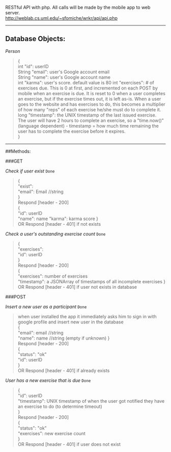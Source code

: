 RESTful API with php.  All calls will be made by the mobile app to web server.  
http://weblab.cs.uml.edu/~sfomiche/wrkr/api/api.php  

---

## Database Objects:

*Person*  
>{  
>int "id": userID  
>String "email": user's Google account email  
>String "name": user's Google account name  
>int "karma": user's score. default value is 80 
>int "exercises": # of exercises due. This is 0 at first, and incremented on each POST by mobile when an exercise is due.  It is reset to 0 when a user completes an exercise, but if the exercise times out, it is left as-is.  When a user goes to the website and has exercises to do, this becomes a multiplier of how many "reps" of each exercise he/she must do to complete it.  
>long "timestamp": the UNIX timestamp of the last issued exercise.  The user will have 2 hours to complete an exercise, so a "time.now()" (language dependent) - timestamp = how much time remaining the user has to complete the exercise before it expires.  
>}  

---

##Methods:


###GET  

*Check if user exist* `Done`
>{  
>"exist":  
>"email": Email  //string  
>}  
>Respond [header - 200]  
>{  
>"id": userID  
>"name": name
>"karma": karma score 
>}  
>OR Respond [header - 401] if not exists  


*Check a user's outstanding exercise count* `Done` 
>{  
>"exercises":  
>"id": userID  
>}  
>Respond [header - 200]  
>{  
>"exercises": number of exercises  
>"timestamp":  a JSONArray of timestamps of all incomplete exercises
>}  
>OR Respond [header - 401] if user not exists in database  


###POST  

*Insert a new user as a participant* `Done`
>when user installed the app it immediately asks him to sign in with google profile and insert new user in the database  
>{  
>"email": email  //string  
>"name": name //string (empty if unknown)
>}  
>Respond [header - 200]  
>{  
>"status": "ok"  
>"id": userID  
>}  
>OR Respond [header - 401] if already exists  
  
*User has a new exercise that is due*  `Done`
>{  
>"id": userID  
>"timestamp": UNIX timestamp of when the user got notified they have an exercise to do (to determine timeout)  
>}  
>Respond [header - 200]  
>{  
>"status": "ok"  
>"exercises": new exercise count  
>}  
>OR Respond [header - 401] if user does not exist  
